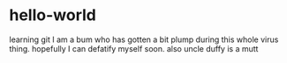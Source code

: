 # hello-world
learning git
I am a bum who has gotten a bit plump during this whole virus thing. hopefully I can defatify myself soon.
also uncle duffy is a mutt

